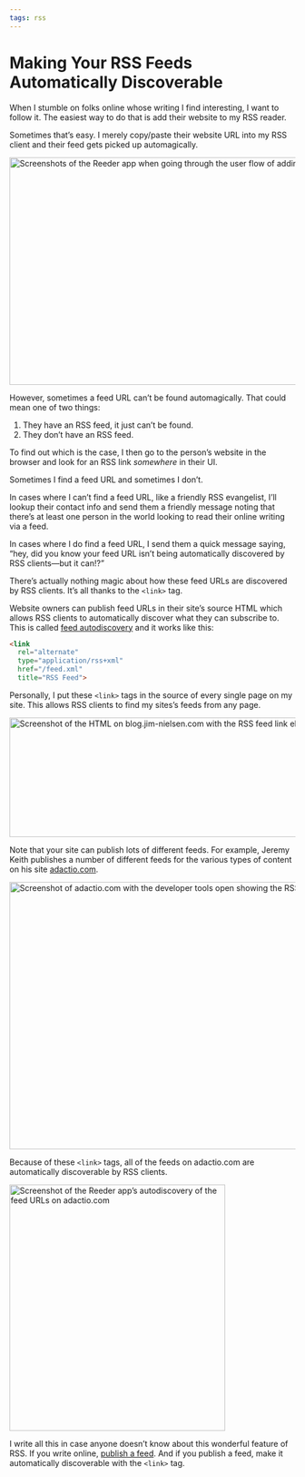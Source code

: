 ```yaml
---
tags: rss
---
```


# Making Your RSS Feeds Automatically Discoverable

When I stumble on folks online whose writing I find interesting, I want to follow it. The easiest way to do that is add their website to my RSS reader.

Sometimes that’s easy. I merely copy/paste their website URL into my RSS client and their feed gets picked up automagically.

<img src="https://cdn.jim-nielsen.com/blog/2021/rss-link-app.png" width="1070" height="400" alt="Screenshots of the Reeder app when going through the user flow of adding an RSS feed." /> 

However, sometimes a feed URL can’t be found automagically. That could mean one of two things:

1. They have an RSS feed, it just can’t be found.
2. They don’t have an RSS feed.

To find out which is the case, I then go to the person’s website in the browser and look for an RSS link _somewhere_ in their UI.

Sometimes I find a feed URL and sometimes I don’t.

In cases where I can’t find a feed URL, like a friendly RSS evangelist, I’ll lookup their contact info and send them a friendly message noting that there’s at least one person in the world looking to read their online writing via a feed.

In cases where I do find a feed URL, I send them a quick message saying, “hey, did you know your feed URL isn’t being automatically discovered by RSS clients—but it can!?”

There’s actually nothing magic about how these feed URLs are discovered by RSS clients. It’s all thanks to the `<link>` tag.

Website owners can publish feed URLs in their site’s source HTML which allows RSS clients to automatically discover what they can subscribe to. This is called [feed autodiscovery](https://blog.whatwg.org/feed-autodiscovery) and it works like this:

```html
<link
  rel="alternate"
  type="application/rss+xml"
  href="/feed.xml"
  title="RSS Feed">
```

Personally, I put these `<link>` tags in the source of every single page on my site. This allows RSS clients to find my sites’s feeds from any page.

<img src="https://cdn.jim-nielsen.com/blog/2021/rss-link-jim-nielsen-code.png" width="680" height="210" alt="Screenshot of the HTML on blog.jim-nielsen.com with the RSS feed link elements defined." /> 

Note that your site can publish lots of different feeds. For example, Jeremy Keith publishes a number of different feeds for the various types of content on his site [adactio.com](https://adactio.com).

<img src="https://cdn.jim-nielsen.com/blog/2021/rss-link-adactio-code.png" width="856" height="470" alt="Screenshot of adactio.com with the developer tools open showing the RSS link tags to his various feed URLs." /> 

Because of these `<link>` tags, all of the feeds on adactio.com are automatically discoverable by RSS clients.

<img src="https://cdn.jim-nielsen.com/blog/2021/rss-link-adactio-feeds.png" width="380" height="433" alt="Screenshot of the Reeder app’s autodiscovery of the feed URLs on adactio.com" /> 

I write all this in case anyone doesn’t know about this wonderful feature of RSS. If you write online, [publish a feed](http://www.landofcode.com/rss-tutorials/rss-publish.php). And if you publish a feed, make it automatically discoverable with the `<link>` tag.